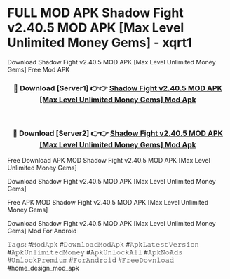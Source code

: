 # FULL MOD APK Shadow Fight v2.40.5 MOD APK [Max Level Unlimited Money Gems] - xqrt1
Download Shadow Fight v2.40.5 MOD APK [Max Level Unlimited Money Gems] Free Mod APK

<div align="center">
<h3>🔴 Download [Server1] 👉👉 <a href="https://apk-comot.site?title=Shadow_Fight_v2.40.5_MOD_APK_[Max_Level_Unlimited_Money_Gems]">Shadow Fight v2.40.5 MOD APK [Max Level Unlimited Money Gems] Mod Apk</a></h3><br>

<h3>🔴 Download [Server2] 👉👉 <a href="https://apk-comot.site?title=Shadow_Fight_v2.40.5_MOD_APK_[Max_Level_Unlimited_Money_Gems]">Shadow Fight v2.40.5 MOD APK [Max Level Unlimited Money Gems] Mod Apk</a></h3>
</div>


Free Download APK MOD Shadow Fight v2.40.5 MOD APK [Max Level Unlimited Money Gems]

Download Shadow Fight v2.40.5 MOD APK [Max Level Unlimited Money Gems] 

Free APK MOD Shadow Fight v2.40.5 MOD APK [Max Level Unlimited Money Gems] 

Download Shadow Fight v2.40.5 MOD APK [Max Level Unlimited Money Gems] Mod For Android

𝚃𝚊𝚐𝚜: #𝙼𝚘𝚍𝙰𝚙𝚔 #𝙳𝚘𝚠𝚗𝚕𝚘𝚊𝚍𝙼𝚘𝚍𝙰𝚙𝚔 #𝙰𝚙𝚔𝙻𝚊𝚝𝚎𝚜𝚝𝚅𝚎𝚛𝚜𝚒𝚘𝚗 #𝙰𝚙𝚔𝚄𝚗𝚕𝚒𝚖𝚒𝚝𝚎𝚍𝙼𝚘𝚗𝚎𝚢 #𝙰𝚙𝚔𝚄𝚗𝚕𝚘𝚌𝚔𝙰𝚕𝚕 #𝙰𝚙𝚔𝙽𝚘𝙰𝚍𝚜 #𝚄𝚗𝚕𝚘𝚌𝚔𝙿𝚛𝚎𝚖𝚒𝚞𝚖 #𝙵𝚘𝚛𝙰𝚗𝚍𝚛𝚘𝚒𝚍 #𝙵𝚛𝚎𝚎𝙳𝚘𝚠𝚗𝚕𝚘𝚊𝚍 #home_design_mod_apk